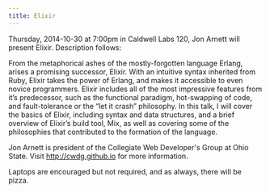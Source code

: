 ```yaml
---
title: Elixir
---
```

Thursday, 2014-10-30 at 7:00pm in Caldwell Labs 120, Jon Arnett will present Elixir. Description follows:

From the metaphorical ashes of the mostly-forgotten language Erlang, arises a promising successor, Elixir. With an intuitive syntax inherited from Ruby, Elixir takes the power of Erlang, and makes it accessible to even novice programmers. Elixir includes all of the most impressive features from it’s predecessor, such as the functional paradigm, hot-swapping of code, and fault-tolerance or the “let it crash” philosophy. In this talk, I will cover the basics of Elixir, including syntax and data structures, and a brief overview of Elixir’s build tool, Mix, as well as covering some of the philosophies that contributed to the formation of the language.

Jon Arnett is president of the Collegiate Web Developer's Group at Ohio State. Visit http://cwdg.github.io for more information.

Laptops are encouraged but not required, and as always, there will be pizza.
